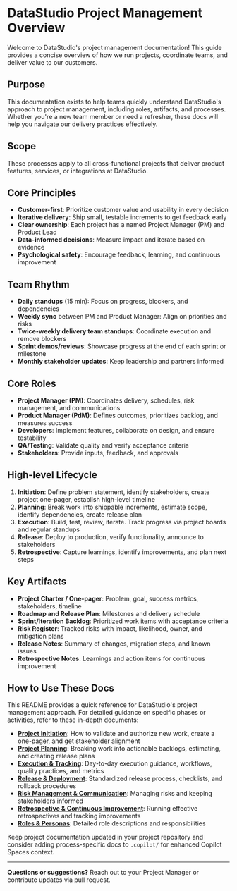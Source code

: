 # DataStudio Project Management Overview

Welcome to DataStudio's project management documentation! This guide provides a concise overview of how we run projects, coordinate teams, and deliver value to our customers.

## Purpose

This documentation exists to help teams quickly understand DataStudio's approach to project management, including roles, artifacts, and processes. Whether you're a new team member or need a refresher, these docs will help you navigate our delivery practices effectively.

## Scope

These processes apply to all cross-functional projects that deliver product features, services, or integrations at DataStudio.

## Core Principles

- **Customer-first**: Prioritize customer value and usability in every decision
- **Iterative delivery**: Ship small, testable increments to get feedback early
- **Clear ownership**: Each project has a named Project Manager (PM) and Product Lead
- **Data-informed decisions**: Measure impact and iterate based on evidence
- **Psychological safety**: Encourage feedback, learning, and continuous improvement

## Team Rhythm

- **Daily standups** (15 min): Focus on progress, blockers, and dependencies
- **Weekly sync** between PM and Product Manager: Align on priorities and risks
- **Twice-weekly delivery team standups**: Coordinate execution and remove blockers
- **Sprint demos/reviews**: Showcase progress at the end of each sprint or milestone
- **Monthly stakeholder updates**: Keep leadership and partners informed

## Core Roles

- **Project Manager (PM)**: Coordinates delivery, schedules, risk management, and communications
- **Product Manager (PdM)**: Defines outcomes, prioritizes backlog, and measures success
- **Developers**: Implement features, collaborate on design, and ensure testability
- **QA/Testing**: Validate quality and verify acceptance criteria
- **Stakeholders**: Provide inputs, feedback, and approvals

## High-level Lifecycle

1. **Initiation**: Define problem statement, identify stakeholders, create project one-pager, establish high-level timeline
2. **Planning**: Break work into shippable increments, estimate scope, identify dependencies, create release plan
3. **Execution**: Build, test, review, iterate. Track progress via project boards and regular standups
4. **Release**: Deploy to production, verify functionality, announce to stakeholders
5. **Retrospective**: Capture learnings, identify improvements, and plan next steps

## Key Artifacts

- **Project Charter / One-pager**: Problem, goal, success metrics, stakeholders, timeline
- **Roadmap and Release Plan**: Milestones and delivery schedule
- **Sprint/Iteration Backlog**: Prioritized work items with acceptance criteria
- **Risk Register**: Tracked risks with impact, likelihood, owner, and mitigation plans
- **Release Notes**: Summary of changes, migration steps, and known issues
- **Retrospective Notes**: Learnings and action items for continuous improvement

## How to Use These Docs

This README provides a quick reference for DataStudio's project management approach. For detailed guidance on specific phases or activities, refer to these in-depth documents:

- **[Project Initiation](./octoacme-project-initiation.md)**: How to validate and authorize new work, create a one-pager, and get stakeholder alignment
- **[Project Planning](./octoacme-project-planning.md)**: Breaking work into actionable backlogs, estimating, and creating release plans
- **[Execution & Tracking](./octoacme-execution-and-tracking.md)**: Day-to-day execution guidance, workflows, quality practices, and metrics
- **[Release & Deployment](./octoacme-release-and-deployment.md)**: Standardized release process, checklists, and rollback procedures
- **[Risk Management & Communication](./octoacme-risks-and-communication.md)**: Managing risks and keeping stakeholders informed
- **[Retrospective & Continuous Improvement](./octoacme-retrospective-and-continuous-improvement.md)**: Running effective retrospectives and tracking improvements
- **[Roles & Personas](./octoacme-roles-and-personas.md)**: Detailed role descriptions and responsibilities

Keep project documentation updated in your project repository and consider adding process-specific docs to `.copilot/` for enhanced Copilot Spaces context.

---

**Questions or suggestions?** Reach out to your Project Manager or contribute updates via pull request.

